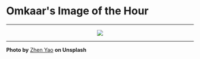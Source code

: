 # Omkaar's Image of the Hour

---

<div align="center">

<a href="https://unsplash.com/photos/a-bundle-of-colorful-cute-character-balloons-JfuORsWVef8">
  <img src="https://images.unsplash.com/photo-1750086719448-b52e934c4ef8?crop=entropy&cs=tinysrgb&fit=max&fm=jpg&ixid=M3w3NjA2Nzh8MHwxfHJhbmRvbXx8fHx8fHx8fDE3NTAzNzc2MDB8&ixlib=rb-4.1.0&q=80&w=1080" style="max-width:100%; height:auto;">
</a>



</div>

---

**Photo by** [Zhen Yao](https://unsplash.com/@zhenyao_photo) **on Unsplash**

